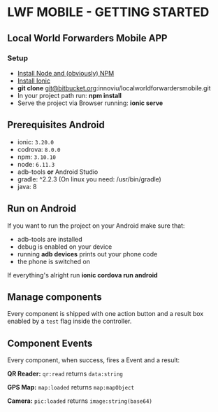 # LWF MOBILE - GETTING STARTED #

## Local World Forwarders Mobile APP ##

### Setup ###

* [Install Node and (obviously) NPM](https://nodejs.org/en/download/package-manager/#debian-and-ubuntu-based-linux-distributions)
* [Install Ionic](https://ionicframework.com/getting-started)
* **git clone** git@bitbucket.org:innoviu/localworldforwardersmobile.git
* In your project path run: **npm install**
* Serve the project via Browser running: **ionic serve**

## Prerequisites Android ##

* ionic: ```3.20.0```
* codrova: ```8.0.0```
* npm: ```3.10.10```
* node: ```6.11.3```
* adb-tools **or** Android Studio
* gradle: ^2.2.3 (On linux you need: /usr/bin/gradle)
* java: 8

## Run on Android ##
If you want to run the project on your Android make sure that:

* adb-tools are installed
* debug is enabled on your device
* running **adb devices** prints out your phone code
* the phone is switched on

If everything's alright run **ionic cordova run android**

## Manage components ##
Every component is shipped with one action button and a result box enabled by a ```test``` flag inside the controller.

## Component Events ##
Every component, when success, fires a Event and a result:

**QR Reader:** ```qr:read``` returns ```data:string```

**GPS Map:** ```map:loaded``` returns ```map:mapObject```

**Camera:** ```pic:loaded``` returns ```image:string(base64)```
